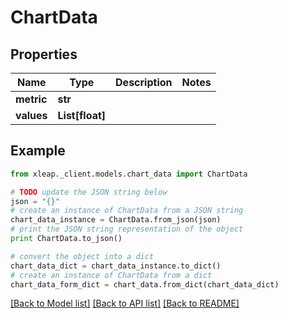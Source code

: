 # ChartData


## Properties

Name | Type | Description | Notes
------------ | ------------- | ------------- | -------------
**metric** | **str** |  | 
**values** | **List[float]** |  | 

## Example

```python
from xleap._client.models.chart_data import ChartData

# TODO update the JSON string below
json = "{}"
# create an instance of ChartData from a JSON string
chart_data_instance = ChartData.from_json(json)
# print the JSON string representation of the object
print ChartData.to_json()

# convert the object into a dict
chart_data_dict = chart_data_instance.to_dict()
# create an instance of ChartData from a dict
chart_data_form_dict = chart_data.from_dict(chart_data_dict)
```
[[Back to Model list]](../README.md#documentation-for-models) [[Back to API list]](../README.md#documentation-for-api-endpoints) [[Back to README]](../README.md)


